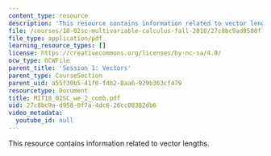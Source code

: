 ```yaml
---
content_type: resource
description: 'This resource contains information related to vector lengths. '
file: /courses/18-02sc-multivariable-calculus-fall-2010/27c8bc9ad9580f7a4dc626cc08382db6_MIT18_02SC_we_2_comb.pdf
file_type: application/pdf
learning_resource_types: []
license: https://creativecommons.org/licenses/by-nc-sa/4.0/
ocw_type: OCWFile
parent_title: 'Session 1: Vectors'
parent_type: CourseSection
parent_uid: a55f30b5-41f0-fdb2-8aa6-929b363cf479
resourcetype: Document
title: MIT18_02SC_we_2_comb.pdf
uid: 27c8bc9a-d958-0f7a-4dc6-26cc08382db6
video_metadata:
  youtube_id: null
---
```

This resource contains information related to vector lengths. 